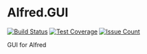 # Alfred.GUI

[![Build Status](https://travis-ci.org/mseknibilel/Alfred.GUI.svg?branch=master)](https://travis-ci.org/mseknibilel/Alfred.GUI)
[![Test Coverage](https://codeclimate.com/github/mseknibilel/Alfred.GUI/badges/coverage.svg)](https://codeclimate.com/github/mseknibilel/Alfred.GUI/coverage)
[![Issue Count](https://codeclimate.com/github/mseknibilel/Alfred.GUI/badges/issue_count.svg)](https://codeclimate.com/github/mseknibilel/Alfred.GUI)

GUI for Alfred

